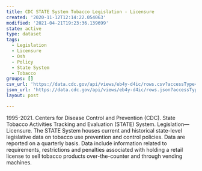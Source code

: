 ```yaml
---
title: CDC STATE System Tobacco Legislation - Licensure
created: '2020-11-12T12:14:22.054063'
modified: '2021-04-21T19:23:36.139699'
state: active
type: dataset
tags:
  - Legislation
  - Licensure
  - Osh
  - Policy
  - State System
  - Tobacco
groups: []
csv_url: 'https://data.cdc.gov/api/views/eb4y-d4ic/rows.csv?accessType=DOWNLOAD'
json_url: 'https://data.cdc.gov/api/views/eb4y-d4ic/rows.json?accessType=DOWNLOAD'
layout: post

---
```

1995-2021. Centers for Disease Control and Prevention (CDC). State Tobacco Activities Tracking and Evaluation (STATE) System. Legislation—Licensure. The STATE System houses current and historical state-level legislative data on tobacco use prevention and control policies.  Data are reported on a quarterly basis. Data include information related to requirements, restrictions and penalties associated with holding a retail license to sell tobacco products over-the-counter and through vending machines.
